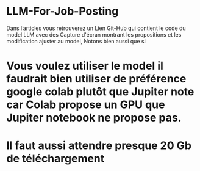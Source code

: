 # LLM-For-Job-Posting
 Dans l’articles vous retrouverez un Lien Git-Hub qui contient le code du model LLM avec des Capture d'écran montrant les propositions et les modification ajuster au model, 
 Notons bien aussi que si 
# Vous voulez utiliser le model il faudrait bien utiliser de préférence google colab plutôt que Jupiter note car Colab propose un GPU que Jupiter notebook ne propose pas. 
# Il faut aussi attendre presque 20 Gb de téléchargement
